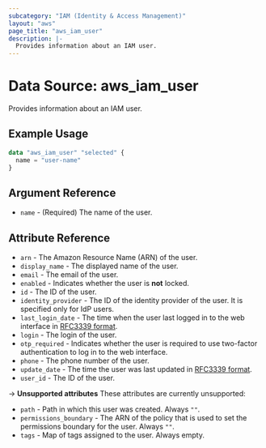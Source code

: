 ```yaml
---
subcategory: "IAM (Identity & Access Management)"
layout: "aws"
page_title: "aws_iam_user"
description: |-
  Provides information about an IAM user.
---
```


[RFC3339 format]: https://datatracker.ietf.org/doc/html/rfc3339#section-5.8

# Data Source: aws_iam_user

Provides information about an IAM user.

## Example Usage

```terraform
data "aws_iam_user" "selected" {
  name = "user-name"
}
```

## Argument Reference

* `name` - (Required) The name of the user.

## Attribute Reference

* `arn` - The Amazon Resource Name (ARN) of the user.
* `display_name` - The displayed name of the user.
* `email` - The email of the user.
* `enabled` - Indicates whether the user is **not** locked.
* `id` - The ID of the user.
* `identity_provider` - The ID of the identity provider of the user. It is specified only for IdP users.
* `last_login_date` - The time when the user last logged in to the web interface in [RFC3339 format].
* `login` - The login of the user.
* `otp_required` -  Indicates whether the user is required to use two-factor authentication to log in to the web interface.
* `phone` - The phone number of the user.
* `update_date` - The time the user was last updated in [RFC3339 format].
* `user_id` - The ID of the user.

->  **Unsupported attributes**
These attributes are currently unsupported:

* `path` - Path in which this user was created. Always `""`.
* `permissions_boundary` - The ARN of the policy that is used to set the permissions boundary for the user. Always `""`.
* `tags` - Map of tags assigned to the user. Always empty.
